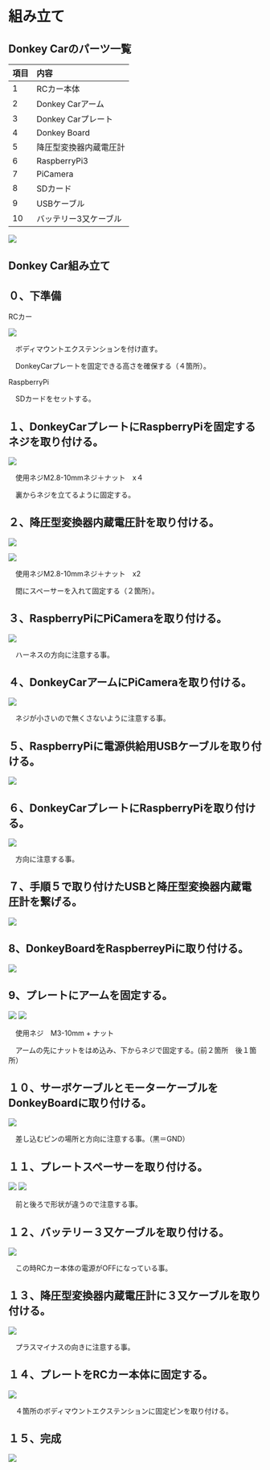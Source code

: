 # 組み立て

## Donkey Carのパーツ一覧

|項目|内容|
|:--|:--|
|1|RCカー本体|
|2|Donkey Carアーム|
|3|Donkey Carプレート|
|4|Donkey Board|
|5|降圧型変換器内蔵電圧計|
|6|RaspberryPi3|
|7|PiCamera|
|8|SDカード|
|9|USBケーブル|
|10|バッテリー3又ケーブル|

![](./img/dc00.jpg)

## Donkey Car組み立て

## ０、下準備

RCカー

![](./img/dc00a.jpg)

　ボディマウントエクステンションを付け直す。

　DonkeyCarプレートを固定できる高さを確保する（４箇所）。 

RaspberryPi

　SDカードをセットする。

## １、DonkeyCarプレートにRaspberryPiを固定するネジを取り付ける。

![](./img/dc01a.jpg)

　使用ネジM2.8-10mmネジ＋ナット　x４

　裏からネジを立てるように固定する。
 
## ２、降圧型変換器内蔵電圧計を取り付ける。

![](./img/dc01b.jpg)

![](./img/dc02.jpg)

　使用ネジM2.8-10mmネジ＋ナット　x2　

　間にスペーサーを入れて固定する（２箇所）。

## ３、RaspberryPiにPiCameraを取り付ける。

![](./img/dc03.jpg)

　ハーネスの方向に注意する事。

## ４、DonkeyCarアームにPiCameraを取り付ける。

![](./img/dc04.jpg)

　ネジが小さいので無くさないように注意する事。

## ５、RaspberryPiに電源供給用USBケーブルを取り付ける。

![](./img/dc05.jpg)

## ６、DonkeyCarプレートにRaspberryPiを取り付ける。

![](./img/dc06.jpg)

　方向に注意する事。
 
## ７、手順５で取り付けたUSBと降圧型変換器内蔵電圧計を繋げる。

![](./img/dc07.jpg)

## 8、DonkeyBoardをRaspberreyPiに取り付ける。

![](./img/dc08.jpg)

## 9、プレートにアームを固定する。

![](./img/dc09a.jpg)
![](./img/dc09b.jpg)

　使用ネジ　M3-10mm + ナット

　アームの先にナットをはめ込み、下からネジで固定する。(前２箇所　後１箇所）

## １０、サーボケーブルとモーターケーブルをDonkeyBoardに取り付ける。

![](./img/dc10.jpg)

　差し込むピンの場所と方向に注意する事。（黒＝GND）

## １１、プレートスペーサーを取り付ける。

![](./img/dc11a.jpg)
![](./img/dc11b.jpg)

　前と後ろで形状が違うので注意する事。

## １２、バッテリー３又ケーブルを取り付ける。

![](./img/dc12.jpg)

　この時RCカー本体の電源がOFFになっている事。

## １３、降圧型変換器内蔵電圧計に３又ケーブルを取り付ける。

![](./img/dc13.jpg)

　プラスマイナスの向きに注意する事。

## １４、プレートをRCカー本体に固定する。

![](./img/dc14.jpg)

　４箇所のボディマウントエクステンションに固定ピンを取り付ける。

## １５、完成

![](./img/dc15.jpg)
